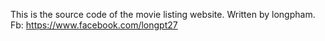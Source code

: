 This is the source code of the movie listing website.
Written by longpham.
Fb: https://www.facebook.com/longpt27
